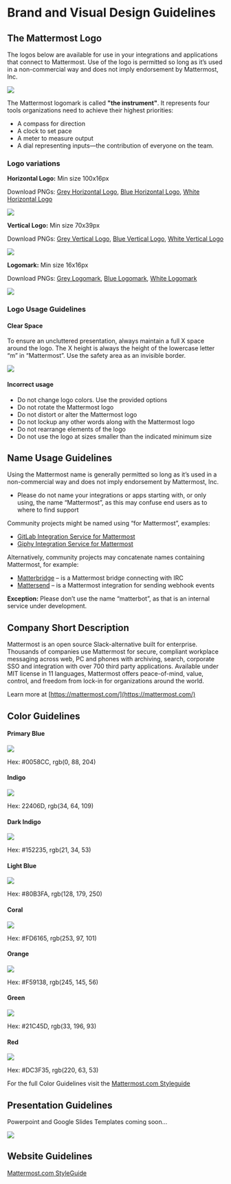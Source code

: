 # Brand and Visual Design Guidelines

## The Mattermost Logo
The logos below are available for use in your integrations and applications that connect to Mattermost. Use of the logo is permitted so long as it’s used in a non-commercial way and does not imply endorsement by Mattermost, Inc.

![](/.gitbook/assets/branding/brand-and-visual-design-guidelines-logo-intro.png)

The Mattermost logomark is called **"the instrument"**. It represents four tools organizations need to achieve their highest priorities:
- A compass for direction
- A clock to set pace
- A meter to measure output
- A dial representing inputs—the contribution of everyone on the team.

### Logo variations
**Horizontal Logo:** Min size 100x16px

Download PNGs: [Grey Horizontal Logo](https://github.com/mattermost/mattermost-handbook/raw/3b54c2cd1f823d1ea012ce45d1baa61fb4fbedbc/.gitbook/assets/branding/logo-downloads/mattermost-logo-horizontal-grey.png), [Blue Horizontal Logo](https://github.com/mattermost/mattermost-handbook/raw/3b54c2cd1f823d1ea012ce45d1baa61fb4fbedbc/.gitbook/assets/branding/logo-downloads/mattermost-logo-horizontal-blue.png), [White Horizontal Logo](https://github.com/mattermost/mattermost-handbook/raw/3b54c2cd1f823d1ea012ce45d1baa61fb4fbedbc/.gitbook/assets/branding/logo-downloads/mattermost-logo-horizontal-white.png)

![](/.gitbook/assets/branding/brand-and-visual-design-guidelines-logos-horizontal.png)
  
**Vertical Logo:** Min size 70x39px

Download PNGs: [Grey Vertical Logo](https://github.com/mattermost/mattermost-handbook/raw/3b54c2cd1f823d1ea012ce45d1baa61fb4fbedbc/.gitbook/assets/branding/logo-downloads/mattermost-logo-vertical-grey.png), [Blue Vertical Logo](https://github.com/mattermost/mattermost-handbook/raw/3b54c2cd1f823d1ea012ce45d1baa61fb4fbedbc/.gitbook/assets/branding/logo-downloads/mattermost-logo-vertical-blue.png), [White Vertical Logo](https://github.com/mattermost/mattermost-handbook/raw/3b54c2cd1f823d1ea012ce45d1baa61fb4fbedbc/.gitbook/assets/branding/logo-downloads/mattermost-logo-vertical-white.png)

![](/.gitbook/assets/branding/brand-and-visual-design-guidelines-logos-vertical.png)

**Logomark:** Min size 16x16px

Download PNGs: [Grey Logomark](https://github.com/mattermost/mattermost-handbook/raw/3b54c2cd1f823d1ea012ce45d1baa61fb4fbedbc/.gitbook/assets/branding/logo-downloads/mattermost-logomark-grey.png), [Blue Logomark](https://github.com/mattermost/mattermost-handbook/raw/3b54c2cd1f823d1ea012ce45d1baa61fb4fbedbc/.gitbook/assets/branding/logo-downloads/mattermost-logomark-blue.png), [White Logomark](https://github.com/mattermost/mattermost-handbook/raw/3b54c2cd1f823d1ea012ce45d1baa61fb4fbedbc/.gitbook/assets/branding/logo-downloads/mattermost-logomark-white.png)

![](/.gitbook/assets/branding/brand-and-visual-design-guidelines-logos-logomarks.png)

### Logo Usage Guidelines
#### Clear Space
To ensure an uncluttered presentation, always maintain a full X space around the logo. The X height is always the height of the lowercase letter “m” in “Mattermost”. Use the safety area as an invisible border.

![](/.gitbook/assets/branding/brand-and-visual-design-guidelines-logos-clearspace.png)

#### Incorrect usage
- Do not change logo colors. Use the provided options
- Do not rotate the Mattermost logo
- Do not distort or alter the Mattermost logo
- Do not lockup any other words along with the Mattermost logo
- Do not rearrange elements of the logo
- Do not use the logo at sizes smaller than the indicated minimum size

## Name Usage Guidelines
Using the Mattermost name is generally permitted so long as it’s used in a non-commercial way and does not imply endorsement by Mattermost, Inc.
- Please do not name your integrations or apps starting with, or only using, the name “Mattermost”, as this may confuse end users as to where to find support

Community projects might be named using “for Mattermost”, examples:
  - [GitLab Integration Service for Mattermost](https://github.com/mattermost/mattermost-integration-gitlab)
  - [Giphy Integration Service for Mattermost](https://github.com/mattermost/mattermost-integration-giphy)

Alternatively, community projects may concatenate names containing Mattermost, for example:
- [Matterbridge](https://github.com/42wim/matterbridge) – is a Mattermost bridge connecting with IRC
- [Mattersend](https://github.com/mtorromeo/mattersend) – is a Mattermost integration for sending webhook events

**Exception:** Please don’t use the name “matterbot”, as that is an internal service under development.

## Company Short Description
Mattermost is an open source Slack-alternative built for enterprise. Thousands of companies use Mattermost for secure, compliant workplace messaging across web, PC and phones with archiving, search, corporate SSO and integration with over 700 third party applications. Available under MIT license in 11 languages, Mattermost offers peace-of-mind, value, control, and freedom from lock-in for organizations around the world.

Learn more at [https://mattermost.com/](https://mattermost.com/)

## Color Guidelines
#### Primary Blue

![](/.gitbook/assets/branding/swatch-blue.png)

Hex: #0058CC, rgb(0, 88, 204)

#### Indigo

![](/.gitbook/assets/branding/swatch-indigo.png)

Hex: 22406D, rgb(34, 64, 109)

#### Dark Indigo

![](/.gitbook/assets/branding/swatch-indigo-dark.png)

Hex: #152235, rgb(21, 34, 53)

#### Light Blue

![](/.gitbook/assets/branding/swatch-light-blue.png)

Hex: #80B3FA, rgb(128, 179, 250)

#### Coral

![](/.gitbook/assets/branding/swatch-coral.png)

Hex: #FD6165, rgb(253, 97, 101)

#### Orange

![](/.gitbook/assets/branding/swatch-orange.png)

Hex: #F59138, rgb(245, 145, 56)

#### Green

![](/.gitbook/assets/branding/swatch-green.png)

Hex: #21C45D, rgb(33, 196, 93)

#### Red

![](/.gitbook/assets/branding/swatch-red.png)

Hex: #DC3F35, rgb(220, 63, 53)

For the full Color Guidelines visit the [Mattermost.com Styleguide](https://mattermost.wayfx.com/0ddc9bpne/p/44c8eb-colors)

## Presentation Guidelines
Powerpoint and Google Slides Templates coming soon…

![](/.gitbook/assets/brand-and-visual-design-guidelines-presentation-sample-slides.png)

## Website Guidelines
[Mattermost.com StyleGuide](https://mattermost.wayfx.com/0ddc9bpne/p/07a9e9-misc)
